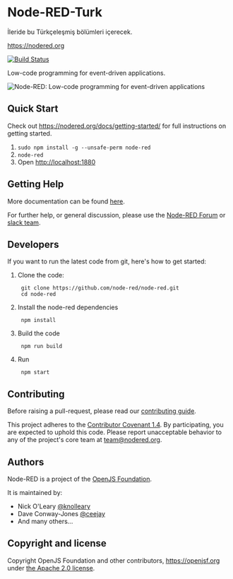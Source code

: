 # Node-RED-Turk

İleride bu Türkçeleşmiş bölümleri içerecek.

https://nodered.org

[![Build Status](https://github.com/node-red/node-red/actions/workflows/tests.yml/badge.svg?branch=master)](https://github.com/node-red/node-red/actions?query=branch%3Amaster)

Low-code programming for event-driven applications.

![Node-RED: Low-code programming for event-driven applications](https://nodered.org/images/node-red-screenshot.png)

## Quick Start

Check out https://nodered.org/docs/getting-started/ for full instructions on getting
started.

1. `sudo npm install -g --unsafe-perm node-red`
2. `node-red`
3. Open <http://localhost:1880>

## Getting Help

More documentation can be found [here](https://nodered.org/docs).

For further help, or general discussion, please use the [Node-RED Forum](https://discourse.nodered.org) or [slack team](https://nodered.org/slack).

## Developers

If you want to run the latest code from git, here's how to get started:

1. Clone the code:

        git clone https://github.com/node-red/node-red.git
        cd node-red

2. Install the node-red dependencies

        npm install

3. Build the code

        npm run build

4. Run

        npm start

## Contributing

Before raising a pull-request, please read our
[contributing guide](https://github.com/node-red/node-red/blob/master/CONTRIBUTING.md).

This project adheres to the [Contributor Covenant 1.4](http://contributor-covenant.org/version/1/4/).
 By participating, you are expected to uphold this code. Please report unacceptable
 behavior to any of the project's core team at team@nodered.org.

## Authors

Node-RED is a project of the [OpenJS Foundation](http://openjsf.org).

It is maintained by:

 * Nick O'Leary [@knolleary](http://twitter.com/knolleary)
 * Dave Conway-Jones [@ceejay](http://twitter.com/ceejay)
 * And many others...


## Copyright and license

Copyright OpenJS Foundation and other contributors, https://openjsf.org under [the Apache 2.0 license](LICENSE).
